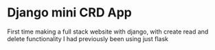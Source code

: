 # Django mini CRD  App
 First time making a full stack website with django, with create read and delete functionality
I had previously been using just flask 
